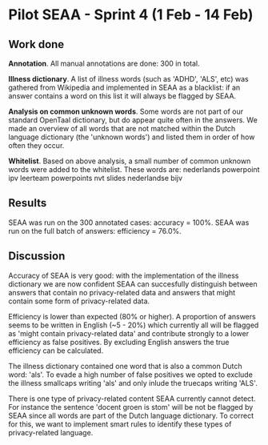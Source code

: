 # Pilot SEAA - Sprint 4 (1 Feb - 14 Feb)

## Work done

**Annotation**. All manual annotations are done: 300 in total.

**Illness dictionary**. A list of illness words (such as 'ADHD', 'ALS', etc) was gathered from Wikipedia and implemented in SEAA as a blacklist: if an answer contains a word on this list it will always be flagged by SEAA.

**Analysis on common unknown words**. Some words are not part of our standard OpenTaal dictionary, but do appear quite often in the answers. We made an overview of all words that are not matched within the Dutch language dictionary (the 'unknown words') and listed them in order of how often they occur.

**Whitelist**. Based on above analysis, a small number of common unknown words were added to the whitelist. These words are:
nederlands
powerpoint
ipv
leerteam
powerpoints
nvt
slides
nederlandse
bijv

## Results

SEAA was run on the 300 annotated cases:  accuracy = 100%.
SEAA was run on the full batch of answers: efficiency = 76.0%.

## Discussion

Accuracy of SEAA is very good: with the implementation of the illness dictionary we are now confident SEAA can succesfully distinguish between answers that contain no privacy-related data and answers that might contain some form of privacy-related data.

Efficiency is lower than expected (80% or higher). A proportion of answers seems to be written in English (~5 - 20%) which currently all will be flagged as 'might contain privacy-related data' and contribute strongly to a lower efficiency as false positives. By excluding English answers the true efficiency can be calculated.

The illness dictionary contained one word that is also a common Dutch word: 'als'. To evade a high number of false positives we opted to exclude the illness smallcaps writing 'als' and only inlude the truecaps writing 'ALS'.

There is one type of privacy-related content SEAA currently cannot detect. For instance the sentence 'docent groen is stom' will be not be flagged by SEAA since all words are part of the Dutch language dictionary. To correct for this, we want to implement smart rules to identify these types of privacy-related language.
